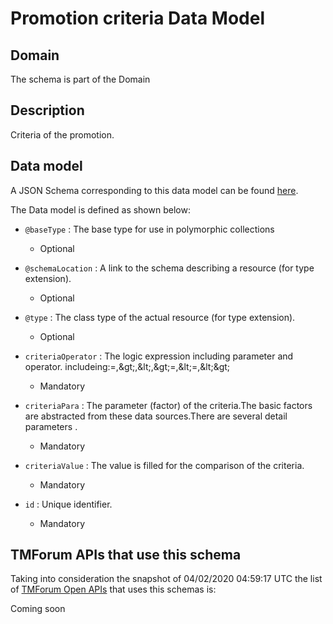 # Promotion criteria Data Model

## Domain

The  schema is part of the  Domain

## Description

Criteria of the promotion.

## Data model

A JSON Schema corresponding to this data model can be found
[here](https://github.com/tmforum-rand/schemas/blob/candidates/Product/PromotionCriteria.schema.json).

The Data model is defined as shown below:

- `@baseType` : The base type for use in polymorphic collections

  - Optional


- `@schemaLocation` : A link to the schema describing a resource (for type extension).

  - Optional


- `@type` : The class type of the actual resource (for type extension).

  - Optional


- `criteriaOperator` : The logic expression including parameter and operator. includeing:=,&amp;gt;,&amp;lt;,&amp;gt;=,&amp;lt;=,&amp;lt;&amp;gt;

  - Mandatory


- `criteriaPara` : The parameter (factor) of the criteria.The basic factors are abstracted from these data sources.There are several detail parameters .

  - Mandatory


- `criteriaValue` : The value is filled for the comparison of the criteria.

  - Mandatory


- `id` : Unique identifier.

  - Mandatory






## TMForum APIs that use this schema

Taking into consideration the snapshot of 04/02/2020 04:59:17 UTC the list of [TMForum Open APIs](https://www.tmforum.org/open-apis/) that uses this schemas is:

Coming soon